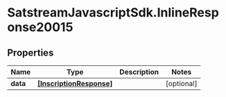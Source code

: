 # SatstreamJavascriptSdk.InlineResponse20015

## Properties
Name | Type | Description | Notes
------------ | ------------- | ------------- | -------------
**data** | [**[InscriptionResponse]**](InscriptionResponse.md) |  | [optional] 
